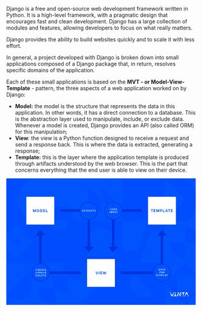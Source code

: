 Django is a free and open-source web development framework written in Python. It is a high-level framework, with a pragmatic design that encourages fast and clean development. Django has a large collection of modules and features, allowing developers to focus on what really matters.

Django provides the ability to build websites quickly and to scale it with less effort.

In general, a project developed with Django is broken down into small applications composed of a Django package that, in return, resolves specific domains of the application.

Each of these small applications is based on the **MVT - or Model-View-Template** - pattern, the three aspects of a web application worked on by Django:

- **Model:** the model is the structure that represents the data in this application. In other words, it has a direct connection to a database. This is the abstraction layer used to manipulate, include, or exclude data. Whenever a model is created, Django provides an API (also called ORM) for this manipulation;
- **View**: the view is a Python function designed to receive a request and send a response back. This is where the data is extracted, generating a response;
- **Template:** this is the layer where the application template is produced through artifacts understood by the web browser. This is the part that concerns everything that the end user is able to view on their device.

![MVT](../assets/images/mvt.png)
